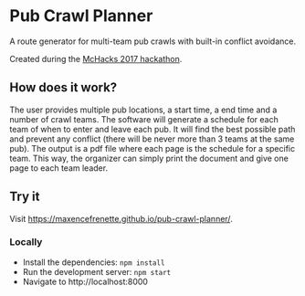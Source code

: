# Pub Crawl Planner
A route generator for multi-team pub crawls with built-in conflict avoidance.

Created during the [McHacks 2017 hackathon](https://mchacks.io/index.html).

## How does it work?
The user provides multiple pub locations, a start time, a end time and a number of crawl teams. The software will generate a schedule for each team of when to enter and leave each pub. It will find the best possible path and prevent any conflict (there will be never more than 3 teams at the same pub).
The output is a pdf file where each page is the schedule for a specific team. This way, the organizer can simply print the document and give one page to each team leader.

## Try it
Visit https://maxencefrenette.github.io/pub-crawl-planner/.

### Locally
* Install the dependencies: ```npm install```
* Run the development server: ```npm start```
* Navigate to http://localhost:8000
